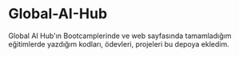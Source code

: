 # Global-AI-Hub
Global AI Hub'ın Bootcamplerinde ve web sayfasında tamamladığım eğitimlerde yazdığım kodları, ödevleri, projeleri bu depoya ekledim.
